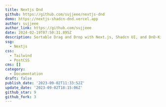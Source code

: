 ```yaml
---
title: Nextjs Dnd
github: https://github.com/sujjeee/nextjs-dnd
demo: https://nextjs-shadcn-dnd.vercel.app
author: sujjeee
author_link: https://github.com/sujjeee
date: 2024-02-19T07:50:31.895Z
description: Sortable Drag and Drop with Next.js, Shadcn UI, and DnD-Kit.
ssg:
  - Nextjs
css:
  - Tailwind
  - PostCSS
cms: []
category:
  - Documentation
draft: false
publish_date: '2023-09-02T11:33:52Z'
update_date: '2023-09-02T18:15:06Z'
github_star: 9
github_fork: 3
---
```

